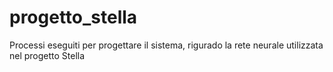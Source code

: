 # progetto_stella
Processi eseguiti per progettare il sistema, rigurado la rete neurale utilizzata nel progetto Stella 
